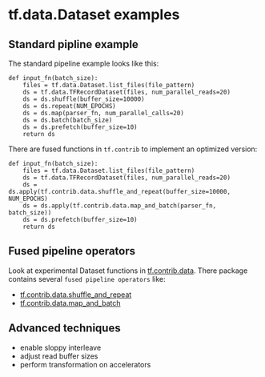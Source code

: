 
# tf.data.Dataset examples

## Standard pipline example

The standard pipeline example looks like this: 

    def input_fn(batch_size):
        files = tf.data.Dataset.list_files(file_pattern)
        ds = tf.data.TFRecordDataset(files, num_parallel_reads=20)
        ds = ds.shuffle(buffer_size=10000)
        ds = ds.repeat(NUM_EPOCHS)
        ds = ds.map(parser_fn, num_parallel_calls=20)
        ds = ds.batch(batch_size)
        ds = ds.prefetch(buffer_size=10)
        return ds

There are fused functions in `tf.contrib` to implement an optimized version:

    def input_fn(batch_size):
        files = tf.data.Dataset.list_files(file_pattern)
        ds = tf.data.TFRecordDataset(files, num_parallel_reads=20)
        ds = ds.apply(tf.contrib.data.shuffle_and_repeat(buffer_size=10000, NUM_EPOCHS)
        ds = ds.apply(tf.contrib.data.map_and_batch(parser_fn, batch_size))
        ds = ds.prefetch(buffer_size=10)
        return ds


## Fused pipeline operators

Look at experimental Dataset functions in [tf.contrib.data](https://www.tensorflow.org/api_docs/python/tf/contrib/data).
There package contains several `fused pipeline operators` like:

 * [tf.contrib.data.shuffle_and_repeat](https://www.tensorflow.org/api_docs/python/tf/contrib/data/shuffle_and_repeat)
 * [tf.contrib.data.map_and_batch](https://www.tensorflow.org/api_docs/python/tf/contrib/data/map_and_batch)

 ## Advanced techniques 

 * enable sloppy interleave
 * adjust read buffer sizes
 * perform transformation on accelerators
 
